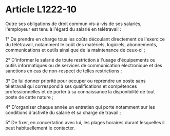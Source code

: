# Article L1222-10

Outre ses obligations de droit commun vis-à-vis de ses salariés, l'employeur est tenu à l'égard du salarié en télétravail : 
  
   
1° De prendre en charge tous les coûts découlant directement de l'exercice du télétravail, notamment le coût des matériels, logiciels, abonnements, communications et outils ainsi que de la maintenance de ceux-ci ; 
  
   
2° D'informer le salarié de toute restriction à l'usage d'équipements ou outils informatiques ou de services de communication électronique et des sanctions en cas de non-respect de telles restrictions ; 
  
   
3° De lui donner priorité pour occuper ou reprendre un poste sans télétravail qui correspond à ses qualifications et compétences professionnelles et de porter à sa connaissance la disponibilité de tout poste de cette nature ; 
  
   
4° D'organiser chaque année un entretien qui porte notamment sur les conditions d'activité du salarié et sa charge de travail ; 
  
   
5° De fixer, en concertation avec lui, les plages horaires durant lesquelles il peut habituellement le contacter.
